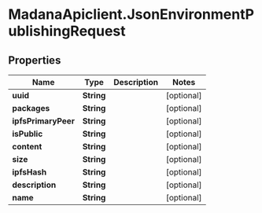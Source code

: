 # MadanaApiclient.JsonEnvironmentPublishingRequest

## Properties

Name | Type | Description | Notes
------------ | ------------- | ------------- | -------------
**uuid** | **String** |  | [optional] 
**packages** | **String** |  | [optional] 
**ipfsPrimaryPeer** | **String** |  | [optional] 
**isPublic** | **String** |  | [optional] 
**content** | **String** |  | [optional] 
**size** | **String** |  | [optional] 
**ipfsHash** | **String** |  | [optional] 
**description** | **String** |  | [optional] 
**name** | **String** |  | [optional] 


